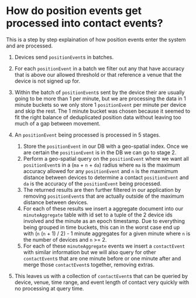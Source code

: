 # How do position events get processed into contact events?

This is a step by step explaination of how position events enter the system and are processed.

1. Devices send `positionEvent`s in batches.
2. For each `positionEvent` in a batch we filter out any that have accuracy that is above our allowed threshold or that reference a venue that the device is not signed up for.
3. Within the batch of `positionEvent`s sent by the device their are usually going to be more than 1 per minute, but we are processing the data in 1 minute buckets so we only store 1 `positionEvent` per minute per device and skip the rest. The 1 minute bucket was chosen because it seemed to fit the right balance of deduplicated position data without leaving too much of a gap between movement.
4. An `positionEvent` being processed is processed in 5 stages.

    1. Store the `positionEvent` in our DB with a geo-spatial index. Once we are certain the `positionEvent` is in the DB we can go to stage 2.
    2. Perform a geo-spatial query on the `positionEvent` where we want all `positionEvent`s in a (`ma` + `n` + `da`) radius where `ma` is the maximum accuracy allowed for any `positionEvent` and `n` is the maxmimum distance between devices to determine a contact `positionEvent` and `da` is the accuracy of the `positionEvent` being processed.
    3. The returned results are then further filtered in our application by removing `positionEvent`s that are actually outside of the maximum distance between devices.
    4. For each of these results we insert a aggregate document into our `minuteAggregate` table with id set to a tuple of the 2 device ids involved and the minute as an epoch timestamp. Due to everything being grouped in time buckets, this can in the worst case end up with (`n` (`n` + 1) / 2) - 1 minute aggregates for a given minute where `n` is the number of devices and `n` >= 2.
    5. For each of these `minuteAggregate` events we insert a `contactEvent` with similar information but we will also query for other `contactEvent`s that are one minute before or one minute after and merge those `contactEvent`s together, removing extras.

5. This leaves us with a collection of `contactEvent`s that can be queried by device, venue, time range, and event length of contact very quickly with no processing at query time.
